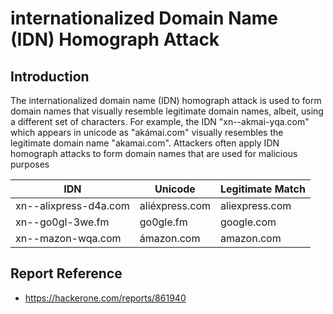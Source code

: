 # internationalized Domain Name (IDN) Homograph Attack

## Introduction

The internationalized domain name (IDN) homograph attack is used to form domain names that visually resemble legitimate domain names, albeit, using a different set of characters. For example, the IDN "xn--akmai-yqa.com" which appears in unicode as "akámai.com" visually resembles the legitimate domain name "akamai.com". Attackers often apply IDN homograph attacks to form domain names that are used for malicious purposes

IDN | Unicode | Legitimate Match
--- | ------- | ----------------
xn--alixpress-d4a.com | aliéxpress.com | aliexpress.com
xn--go0gl-3we.fm | go0glе.fm | google.com
xn--mazon-wqa.com | ámazon.com | amazon.com

## Report Reference 
   - https://hackerone.com/reports/861940
